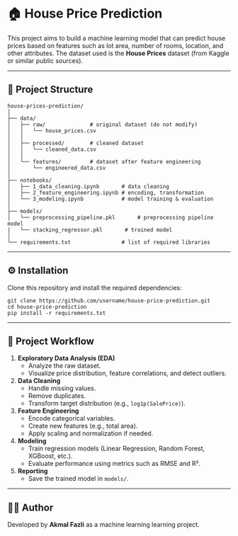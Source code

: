 # 🏠 House Price Prediction

This project aims to build a machine learning model that can predict house prices based on features such as lot area, number of rooms, location, and other attributes. The dataset used is the **House Prices** dataset (from Kaggle or similar public sources).

---

## 📂 Project Structure

<pre class="overflow-visible!" data-start="103" data-end="938"><div class="contain-inline-size rounded-2xl relative bg-token-sidebar-surface-primary"><div class="sticky top-9"><div class="absolute end-0 bottom-0 flex h-9 items-center pe-2"><div class="bg-token-bg-elevated-secondary text-token-text-secondary flex items-center gap-4 rounded-sm px-2 font-sans text-xs"></div></div></div><div class="overflow-y-auto p-4" dir="ltr"><code class="whitespace-pre!"><span><span></span><span>house-prices-prediction/
│
├── data/   
│   ├── raw/              </span><span># original dataset (do not modify)</span><span>
│   │   └── house_prices.csv
│   │
│   ├── processed/        </span><span># cleaned dataset</span><span>
│   │   └── cleaned_data.csv
│   │
│   └── features/         </span><span># dataset after feature engineering</span><span>
│       └── engineered_data.csv
│
├── notebooks/  
│   ├── </span><span>1_</span><span>data_cleaning.ipynb       </span><span># data cleaning</span><span>
│   ├── </span><span>2_</span><span>feature_engineering.ipynb </span><span># encoding, transformation</span><span>
│   └── </span><span>3_</span><span>modeling.ipynb            </span><span># model training & evaluation</span><span>
│
├── models/   
│   └── preprocessing_pipeline.pkl       </span><span># preprocessing pipeline model</span><span>
|   └── stacking_regressor.pkl       </span><span># trained model</span><span>
│
└── requirements.txt                </span><span># list of required libraries</span></span></code></div></div></pre>

---

## ⚙️ Installation

Clone this repository and install the required dependencies:

<pre class="overflow-visible!" data-start="1297" data-end="1431"><div class="contain-inline-size rounded-2xl relative bg-token-sidebar-surface-primary"><div class="sticky top-9"><div class="absolute end-0 bottom-0 flex h-9 items-center pe-2"><div class="bg-token-bg-elevated-secondary text-token-text-secondary flex items-center gap-4 rounded-sm px-2 font-sans text-xs"></div></div></div><div class="overflow-y-auto p-4" dir="ltr"><code class="whitespace-pre! language-bash"><span><span>git </span><span>clone</span><span> https://github.com/username/house-price-prediction.git
</span><span>cd</span><span> house-price-prediction
pip install -r requirements.txt</span></span></code></div></div></pre>

---

## 📝 Project Workflow

1. **Exploratory Data Analysis (EDA)**
   * Analyze the raw dataset.
   * Visualize price distribution, feature correlations, and detect outliers.
2. **Data Cleaning**
   * Handle missing values.
   * Remove duplicates.
   * Transform target distribution (e.g., `log1p(SalePrice)`).
3. **Feature Engineering**
   * Encode categorical variables.
   * Create new features (e.g., total area).
   * Apply scaling and normalization if needed.
4. **Modeling**
   * Train regression models (Linear Regression, Random Forest, XGBoost, etc.).
   * Evaluate performance using metrics such as RMSE and R².
5. **Reporting**
   * Save the trained model in `models/`.

---

## 👨‍💻 Author

Developed by **Akmal Fazli** as a machine learning learning project.
